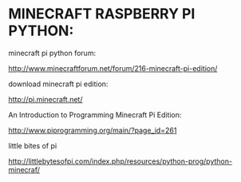 MINECRAFT RASPBERRY PI PYTHON:
==============================

minecraft pi python forum:

http://www.minecraftforum.net/forum/216-minecraft-pi-edition/

download minecraft pi edition:

http://pi.minecraft.net/

An Introduction to Programming Minecraft Pi Edition:

http://www.piprogramming.org/main/?page_id=261

little bites of pi

http://littlebytesofpi.com/index.php/resources/python-prog/python-minecraf/
